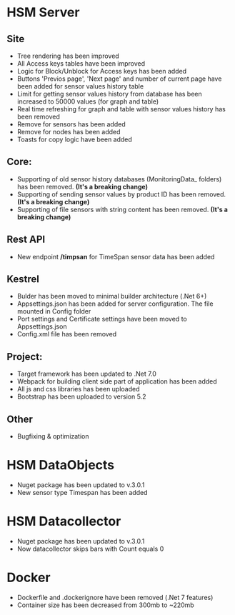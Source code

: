 # HSM Server

## Site

* Tree rendering has been improved
* All Access keys tables have been improved
* Logic for Block/Unblock for Access keys has been added
* Buttons 'Previos page', 'Next page' and number of current page have been added for sensor values history table
* Limit for getting sensor values history from database has been increased to 50000 values (for graph and table)
* Real time refreshing for graph and table with sensor values history has been removed
* Remove for sensors has been added
* Remove for nodes has been added
* Toasts for copy logic have been added
## Core:

* Supporting of old sensor history databases (MonitoringData_ folders) has been removed. **(It's a breaking change)**
* Supporting of sending sensor values by product ID has been removed. **(It's a breaking change)**
* Supporting of file sensors with string content has been removed. **(It's a breaking change)**

## Rest API

* New endpoint **/timpsan** for TimeSpan sensor data has been added

## Kestrel

* Bulder has been moved to minimal builder architecture (.Net 6+)
* Appsettings.json has been added for server configuration. The file mounted in Config folder
* Port settings and Certificate settings have been moved to Appsettings.json
* Config.xml file has been removed

## Project:

* Target framework has been updated to .Net 7.0
* Webpack for building client side part of application has been added
* All js and css libraries has been uploaded
* Bootstrap has been uploaded to version 5.2

## Other

* Bugfixing & optimization

# HSM DataObjects

* Nuget package has been updated to v.3.0.1
* New sensor type Timespan has been added

# HSM Datacollector

* Nuget package has been updated to v.3.0.1
* Now datacollector skips bars with Count equals 0

# Docker

* Dockerfile and .dockerignore have been removed (.Net 7 features)
* Container size has been decreased from 300mb to ~220mb